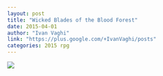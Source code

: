 ```yaml
---
layout: post
title: "Wicked Blades of the Blood Forest"
date: 2015-04-01
author: "Ivan Vaghi"
link: "https://plus.google.com/+IvanVaghi/posts"
categories: 2015 rpg
---
```

![]({{site.url}}/2015images/WickedBladesoftheBloodForest.jpg)
